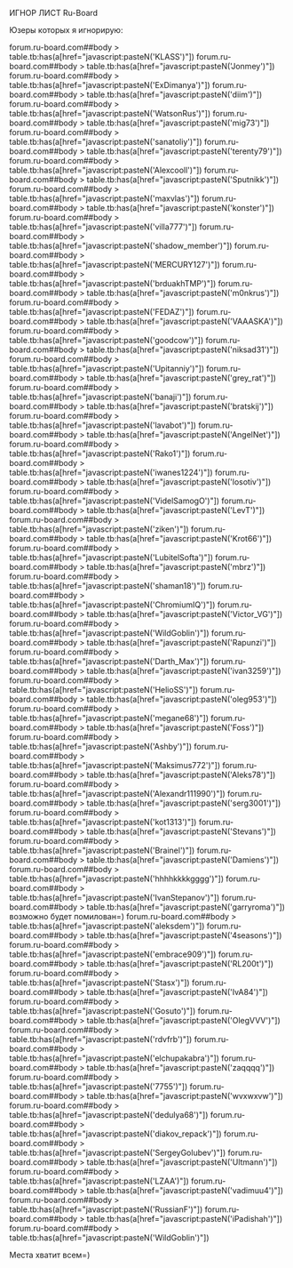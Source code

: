ИГНОР ЛИСТ Ru-Board

Юзеры которых я игнорирую:

forum.ru-board.com##body > table.tb:has(a[href="javascript:pasteN('KLASS')"])
forum.ru-board.com##body > table.tb:has(a[href="javascript:pasteN('Jonmey')"])
forum.ru-board.com##body > table.tb:has(a[href="javascript:pasteN('ExDimanya')"])
forum.ru-board.com##body > table.tb:has(a[href="javascript:pasteN('diim')"])
forum.ru-board.com##body > table.tb:has(a[href="javascript:pasteN('WatsonRus')"])
forum.ru-board.com##body > table.tb:has(a[href="javascript:pasteN('mig73')"])
forum.ru-board.com##body > table.tb:has(a[href="javascript:pasteN('sanatoliy')"])
forum.ru-board.com##body > table.tb:has(a[href="javascript:pasteN('terenty79')"])
forum.ru-board.com##body > table.tb:has(a[href="javascript:pasteN('Alexcooll')"])
forum.ru-board.com##body > table.tb:has(a[href="javascript:pasteN('Sputnikk')"])
forum.ru-board.com##body > table.tb:has(a[href="javascript:pasteN('maxvlas')"])
forum.ru-board.com##body > table.tb:has(a[href="javascript:pasteN('konster')"])
forum.ru-board.com##body > table.tb:has(a[href="javascript:pasteN('villa777')"])
forum.ru-board.com##body > table.tb:has(a[href="javascript:pasteN('shadow_member')"])
forum.ru-board.com##body > table.tb:has(a[href="javascript:pasteN('MERCURY127')"])
forum.ru-board.com##body > table.tb:has(a[href="javascript:pasteN('brduakhTMP')"])
forum.ru-board.com##body > table.tb:has(a[href="javascript:pasteN('m0nkrus')"])
forum.ru-board.com##body > table.tb:has(a[href="javascript:pasteN('FEDAZ')"])
forum.ru-board.com##body > table.tb:has(a[href="javascript:pasteN('VAAASKA')"])
forum.ru-board.com##body > table.tb:has(a[href="javascript:pasteN('goodcow')"])
forum.ru-board.com##body > table.tb:has(a[href="javascript:pasteN('niksad31')"])
forum.ru-board.com##body > table.tb:has(a[href="javascript:pasteN('Upitanniy')"])
forum.ru-board.com##body > table.tb:has(a[href="javascript:pasteN('grey_rat')"])
forum.ru-board.com##body > table.tb:has(a[href="javascript:pasteN('banaji')"])
forum.ru-board.com##body > table.tb:has(a[href="javascript:pasteN('bratskij')"])
forum.ru-board.com##body > table.tb:has(a[href="javascript:pasteN('lavabot')"])
forum.ru-board.com##body > table.tb:has(a[href="javascript:pasteN('AngelNet')"])
forum.ru-board.com##body > table.tb:has(a[href="javascript:pasteN('Rako1')"])
forum.ru-board.com##body > table.tb:has(a[href="javascript:pasteN('iwanes1224')"])
forum.ru-board.com##body > table.tb:has(a[href="javascript:pasteN('losotiv')"])
forum.ru-board.com##body > table.tb:has(a[href="javascript:pasteN('VidelSamogO')"])
forum.ru-board.com##body > table.tb:has(a[href="javascript:pasteN('LevT')"])
forum.ru-board.com##body > table.tb:has(a[href="javascript:pasteN('ziken')"])
forum.ru-board.com##body > table.tb:has(a[href="javascript:pasteN('Krot66')"])
forum.ru-board.com##body > table.tb:has(a[href="javascript:pasteN('LubitelSofta')"])
forum.ru-board.com##body > table.tb:has(a[href="javascript:pasteN('mbrz')"])
forum.ru-board.com##body > table.tb:has(a[href="javascript:pasteN('shaman18')"])
forum.ru-board.com##body > table.tb:has(a[href="javascript:pasteN('ChromiumIQ')"])
forum.ru-board.com##body > table.tb:has(a[href="javascript:pasteN('Victor_VG')"])
forum.ru-board.com##body > table.tb:has(a[href="javascript:pasteN('WildGoblin')"])
forum.ru-board.com##body > table.tb:has(a[href="javascript:pasteN('Rapunzi')"])
forum.ru-board.com##body > table.tb:has(a[href="javascript:pasteN('Darth_Max')"])
forum.ru-board.com##body > table.tb:has(a[href="javascript:pasteN('ivan3259')"])
forum.ru-board.com##body > table.tb:has(a[href="javascript:pasteN('HelioSS')"])
forum.ru-board.com##body > table.tb:has(a[href="javascript:pasteN('oleg953')"])
forum.ru-board.com##body > table.tb:has(a[href="javascript:pasteN('megane68')"])
forum.ru-board.com##body > table.tb:has(a[href="javascript:pasteN('Foss')"])
forum.ru-board.com##body > table.tb:has(a[href="javascript:pasteN('Ashby')"])
forum.ru-board.com##body > table.tb:has(a[href="javascript:pasteN('Maksimus772')"])
forum.ru-board.com##body > table.tb:has(a[href="javascript:pasteN('Aleks78')"])
forum.ru-board.com##body > table.tb:has(a[href="javascript:pasteN('Alexandr111990')"])
forum.ru-board.com##body > table.tb:has(a[href="javascript:pasteN('serg3001')"])
forum.ru-board.com##body > table.tb:has(a[href="javascript:pasteN('kot1313')"])
forum.ru-board.com##body > table.tb:has(a[href="javascript:pasteN('Stevans')"])
forum.ru-board.com##body > table.tb:has(a[href="javascript:pasteN('Brainel')"])
forum.ru-board.com##body > table.tb:has(a[href="javascript:pasteN('Damiens')"])
forum.ru-board.com##body > table.tb:has(a[href="javascript:pasteN('hhhhkkkkgggg')"])
forum.ru-board.com##body > table.tb:has(a[href="javascript:pasteN('IvanStepanov')"])
forum.ru-board.com##body > table.tb:has(a[href="javascript:pasteN('garryroma')"]) возможно будет помилован=)
forum.ru-board.com##body > table.tb:has(a[href="javascript:pasteN('aleksdem')"])
forum.ru-board.com##body > table.tb:has(a[href="javascript:pasteN('4seasons')"])
forum.ru-board.com##body > table.tb:has(a[href="javascript:pasteN('embrace909')"])
forum.ru-board.com##body > table.tb:has(a[href="javascript:pasteN('RL200t')"])
forum.ru-board.com##body > table.tb:has(a[href="javascript:pasteN('Stasx')"])
forum.ru-board.com##body > table.tb:has(a[href="javascript:pasteN('IvA84')"])
forum.ru-board.com##body > table.tb:has(a[href="javascript:pasteN('Gosuto')"])
forum.ru-board.com##body > table.tb:has(a[href="javascript:pasteN('OlegVVV')"])
forum.ru-board.com##body > table.tb:has(a[href="javascript:pasteN('rdvfrb')"])
forum.ru-board.com##body > table.tb:has(a[href="javascript:pasteN('elchupakabra')"])
forum.ru-board.com##body > table.tb:has(a[href="javascript:pasteN('zaqqqq')"])
forum.ru-board.com##body > table.tb:has(a[href="javascript:pasteN('7755')"])
forum.ru-board.com##body > table.tb:has(a[href="javascript:pasteN('wvxwxvw')"])
forum.ru-board.com##body > table.tb:has(a[href="javascript:pasteN('dedulya68')"])
forum.ru-board.com##body > table.tb:has(a[href="javascript:pasteN('diakov_repack')"])
forum.ru-board.com##body > table.tb:has(a[href="javascript:pasteN('SergeyGolubev')"])
forum.ru-board.com##body > table.tb:has(a[href="javascript:pasteN('Ultmann')"])
forum.ru-board.com##body > table.tb:has(a[href="javascript:pasteN('LZAA')"])
forum.ru-board.com##body > table.tb:has(a[href="javascript:pasteN('vadimuu4')"])
forum.ru-board.com##body > table.tb:has(a[href="javascript:pasteN('RussianF')"])
forum.ru-board.com##body > table.tb:has(a[href="javascript:pasteN('iPadishah')"])
forum.ru-board.com##body > table.tb:has(a[href="javascript:pasteN('WildGoblin')"])

Места хватит всем=)
